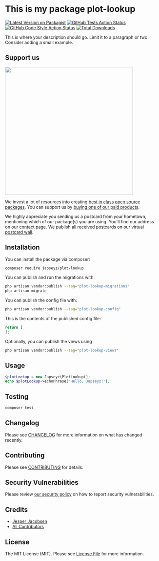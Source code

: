 # This is my package plot-lookup

[![Latest Version on Packagist](https://img.shields.io/packagist/v/japseyz/plot-lookup.svg?style=flat-square)](https://packagist.org/packages/japseyz/plot-lookup)
[![GitHub Tests Action Status](https://img.shields.io/github/actions/workflow/status/japseyz/plot-lookup/run-tests.yml?branch=main&label=tests&style=flat-square)](https://github.com/japseyz/plot-lookup/actions?query=workflow%3Arun-tests+branch%3Amain)
[![GitHub Code Style Action Status](https://img.shields.io/github/actions/workflow/status/japseyz/plot-lookup/fix-php-code-style-issues.yml?branch=main&label=code%20style&style=flat-square)](https://github.com/japseyz/plot-lookup/actions?query=workflow%3A"Fix+PHP+code+style+issues"+branch%3Amain)
[![Total Downloads](https://img.shields.io/packagist/dt/japseyz/plot-lookup.svg?style=flat-square)](https://packagist.org/packages/japseyz/plot-lookup)

This is where your description should go. Limit it to a paragraph or two. Consider adding a small example.

## Support us

[<img src="https://github-ads.s3.eu-central-1.amazonaws.com/plot-lookup.jpg?t=1" width="419px" />](https://spatie.be/github-ad-click/plot-lookup)

We invest a lot of resources into creating [best in class open source packages](https://spatie.be/open-source). You can support us by [buying one of our paid products](https://spatie.be/open-source/support-us).

We highly appreciate you sending us a postcard from your hometown, mentioning which of our package(s) you are using. You'll find our address on [our contact page](https://spatie.be/about-us). We publish all received postcards on [our virtual postcard wall](https://spatie.be/open-source/postcards).

## Installation

You can install the package via composer:

```bash
composer require japseyz/plot-lookup
```

You can publish and run the migrations with:

```bash
php artisan vendor:publish --tag="plot-lookup-migrations"
php artisan migrate
```

You can publish the config file with:

```bash
php artisan vendor:publish --tag="plot-lookup-config"
```

This is the contents of the published config file:

```php
return [
];
```

Optionally, you can publish the views using

```bash
php artisan vendor:publish --tag="plot-lookup-views"
```

## Usage

```php
$plotLookup = new Japseyz\PlotLookup();
echo $plotLookup->echoPhrase('Hello, Japseyz!');
```

## Testing

```bash
composer test
```

## Changelog

Please see [CHANGELOG](CHANGELOG.md) for more information on what has changed recently.

## Contributing

Please see [CONTRIBUTING](CONTRIBUTING.md) for details.

## Security Vulnerabilities

Please review [our security policy](../../security/policy) on how to report security vulnerabilities.

## Credits

- [Jesper Jacobsen](https://github.com/JapSeyz)
- [All Contributors](../../contributors)

## License

The MIT License (MIT). Please see [License File](LICENSE.md) for more information.

